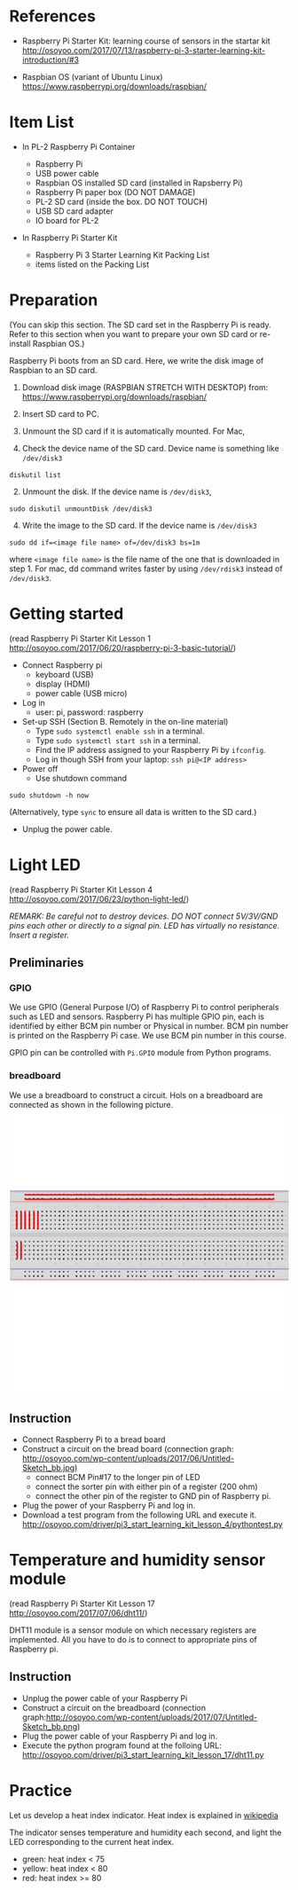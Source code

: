 # References

* Raspberry Pi Starter Kit: learning course of sensors in the startar kit http://osoyoo.com/2017/07/13/raspberry-pi-3-starter-learning-kit-introduction/#3

* Raspbian OS (variant of Ubuntu Linux)
https://www.raspberrypi.org/downloads/raspbian/

# Item List

* In PL-2 Raspberry Pi Container
  * Raspberry Pi
  * USB power cable
  * Raspbian OS installed SD card (installed in Rapsberry Pi)
  * Raspberry Pi paper box (DO NOT DAMAGE)
  * PL-2 SD card (inside the box. DO NOT TOUCH)
  * USB SD card adapter
  * IO board for PL-2

* In Raspberry Pi Starter Kit
  * Raspberry Pi 3 Starter Learning Kit Packing List
  * items listed on the Packing List

# Preparation
(You can skip this section. The SD card set in the Raspberry Pi is ready. Refer to this section when you want to prepare your own SD card or re-install Raspbian OS.)

Raspberry Pi boots from an SD card. Here, we write the disk image of Raspbian to an SD card.

1. Download disk image (RASPBIAN STRETCH WITH DESKTOP) from: https://www.raspberrypi.org/downloads/raspbian/

2. Insert SD card to PC.

3. Unmount the SD card if it is automatically mounted. For Mac,

  1. Check the device name of the SD card.  Device name is something like `/dev/disk3`
```
diskutil list
```

  2. Unmount the disk.  If the device name is `/dev/disk3`,
```
sudo diskutil unmountDisk /dev/disk3
```

4. Write the image to the SD card.  If the device name is `/dev/disk3`
```
sudo dd if=<image file name> of=/dev/disk3 bs=1m
```
where ``<image file name>`` is the file name of the one that is downloaded in step 1.
For mac, dd command writes faster by using `/dev/rdisk3` instead of `/dev/disk3`.

# Getting started

(read Raspberry Pi Starter Kit Lesson 1
  http://osoyoo.com/2017/06/20/raspberry-pi-3-basic-tutorial/)

* Connect Raspberry pi
  * keyboard (USB)
  * display (HDMI)
  * power cable (USB micro)
* Log in
  * user: pi, password: raspberry
* Set-up SSH (Section B. Remotely in the on-line material)
  * Type `sudo systemctl enable ssh` in a terminal.
  * Type `sudo systemctl start ssh` in a terminal.
  * Find the IP address assigned to your Raspberry Pi by `ifconfig`.
  * Log in though SSH from your laptop: `ssh pi@<IP address>`
* Power off
  * Use shutdown command
```
sudo shutdown -h now
```
  (Alternatively, type `sync` to ensure all data is written to the SD card.)
  * Unplug the power cable.

# Light LED

(read Raspberry Pi Starter Kit Lesson 4 http://osoyoo.com/2017/06/23/python-light-led/)

*REMARK: Be careful not to destroy devices.  DO NOT connect 5V/3V/GND pins each other or directly to a signal pin.   LED has virtually no resistance.  Insert a register.*

## Preliminaries

### GPIO

We use GPIO (General Purpose I/O) of Raspberry Pi to control peripherals such as LED and sensors.  Raspberry Pi has multiple GPIO pin, each is identified by either BCM pin number or Physical in number.  BCM pin number is printed on the Raspberry Pi case. We use BCM pin number in this course.

GPIO pin can be controlled with `Pi.GPIO` module from Python programs.

### breadboard

We use a breadboard to construct a circuit.  Hols on a breadboard are connected as shown in the following picture.
<img src="BREADBOARD.png">

## Instruction

* Connect Raspberry Pi to a bread board
* Construct a circuit on the bread board (connection graph:
http://osoyoo.com/wp-content/uploads/2017/06/Untitled-Sketch_bb.jpg)
  * connect BCM Pin#17 to the longer pin of LED
  * connect the sorter pin with either pin of a register (200 ohm)
  * connect the other pin of the register to GND pin of Raspberry pi.
* Plug the power of your Raspberry Pi and log in.
* Download a test program from the following URL and execute it.
 http://osoyoo.com/driver/pi3_start_learning_kit_lesson_4/pythontest.py

# Temperature and humidity sensor module

(read Raspberry Pi Starter Kit Lesson 17 http://osoyoo.com/2017/07/06/dht11/)

DHT11 module is a sensor module on which necessary registers are implemented.  All you have to do is to connect to appropriate pins of  Raspberry pi.

## Instruction

* Unplug the power cable of your Raspberry Pi
* Construct a circuit on the breadboard (connection graph:http://osoyoo.com/wp-content/uploads/2017/07/Untitled-Sketch_bb.png)
* Plug the power cable of your Raspberry Pi and log in.
* Execute the python program found at the folloing URL: http://osoyoo.com/driver/pi3_start_learning_kit_lesson_17/dht11.py

# Practice

Let us develop a heat index indicator.
Heat index is explained in [wikipedia](https://ja.wikipedia.org/wiki/不快指数)

The indicator senses temperature and humidity each second, and light the LED corresponding to the current heat index.
  * green: heat index < 75
  * yellow: heat index < 80
  * red: heat index >= 80
